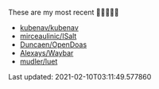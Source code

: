 These are my most recent 🌟🌟🌟🌟🌟

* [kubenav/kubenav](https://github.com/kubenav/kubenav)
* [mirceaulinic/ISalt](https://github.com/mirceaulinic/ISalt)
* [Duncaen/OpenDoas](https://github.com/Duncaen/OpenDoas)
* [Alexays/Waybar](https://github.com/Alexays/Waybar)
* [mudler/luet](https://github.com/mudler/luet)

Last updated: 2021-02-10T03:11:49.577860
